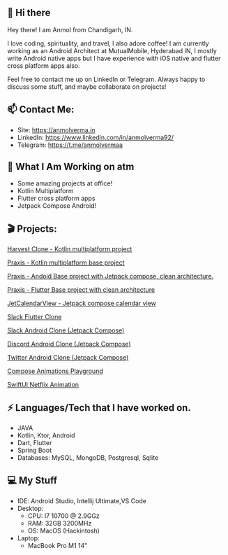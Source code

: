 
## 👋 Hi there 

Hey there! I am Anmol from Chandigarh, IN.

I love coding, spirituality, and travel, I also adore coffee! 
I am currently working as an Android Architect at MutualMobile, Hyderabad IN, 
I mostly write Android native apps but I have experience with iOS native and flutter cross platform apps also.

Feel free to contact me up on LinkedIn or Telegram. Always happy to discuss some stuff, and maybe collaborate on projects!

## 📫  Contact Me:

 - Site: https://anmolverma.in
 - LinkedIn: https://www.linkedin.com/in/anmolverma92/
 - Telegram: https://t.me/anmolvermaa

##  👀 What I Am Working on atm

- Some amazing projects at office!
- Kotlin Multiplatform
- Flutter cross platform apps
- Jetpack Compose Android!

## 🎬 Projects:

[Harvest Clone - Kotlin multiplatform project](https://github.com/mutualmobile/HarvestTimeKMP)

[Praxis - Kotlin multiplatform base project](https://github.com/mutualmobile/praxiskmm)

[Praxis - Andoid Base project with Jetpack compose, clean architecture.](https://github.com/mutualmobile/praxis)

[Praxis - Flutter Base project with clean architecture](https://github.com/mutualmobile/praxisflutter)

[JetCalendarView - Jetpack compose calendar view](https://github.com/Anmol92verma/JetCalendarView)

[Slack Flutter Clone](https://github.com/anmol92verma/flutter_slack)

[Slack Android Clone (Jetpack Compose)](https://github.com/anmol92verma/slackandroidclone)

[Discord Android Clone (Jetpack Compose)](https://github.com/Anmol92verma/DiscordJetpackCompose)

[Twitter Android Clone (Jetpack Compose)](https://github.com/Anmol92verma/jettwitter)

[Compose Animations Playground](https://github.com/Anmol92verma/ComposeAnimationsPlayground)

[SwiftUI Netflix Animation](https://github.com/mutualmobile/SwiftUIAnimations)


## ⚡ Languages/Tech that I have worked on.

 - JAVA
 - Kotlin, Ktor, Android
 - Dart, Flutter
 - Spring Boot
 - Databases: MySQL, MongoDB, Postgresql, Sqlite


##  💻 My Stuff

 - IDE: Android Studio, Intellij Ultimate,VS Code
 - Desktop:
	 - CPU: I7 10700 @ 2.9GGz
	 - RAM: 32GB 3200MHz
	 - OS: MacOS (Hackintosh)
- Laptop:
	- MacBook Pro M1 14"
